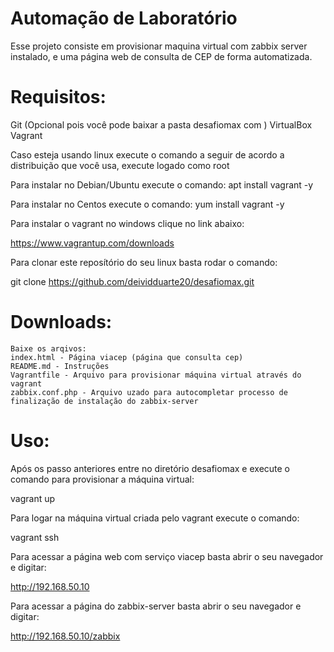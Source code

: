 
# Automação de Laboratório
Esse projeto consiste em provisionar maquina virtual com zabbix server instalado, e uma página web de consulta de CEP de forma automatizada.

# Requisitos:
   Git (Opcional pois você pode baixar a pasta desafiomax com )
   VirtualBox
   Vagrant

Caso esteja usando linux execute o comando a seguir de acordo a distribuição que você usa, execute logado como root

Para instalar no Debian/Ubuntu execute o comando:
apt install vagrant -y

Para instalar no Centos execute o comando:
yum install vagrant -y

Para instalar o vagrant no windows clique no link abaixo:

https://www.vagrantup.com/downloads

Para clonar este reposítório do seu linux basta rodar o comando:

git clone https://github.com/deividduarte20/desafiomax.git

# Downloads:
  
    Baixe os arqivos:
    index.html - Página viacep (página que consulta cep)
    README.md - Instruções
    Vagrantfile - Arquivo para provisionar máquina virtual através do vagrant
    zabbix.conf.php - Arquivo uzado para autocompletar processo de finalização de instalação do zabbix-server  
    
# Uso:

Após os passo anteriores entre no diretório desafiomax e execute o comando para provisionar a máquina virtual:

vagrant up

Para logar na máquina virtual criada pelo vagrant execute o comando:

vagrant ssh

Para acessar a página web com serviço viacep basta abrir o seu navegador e digitar:

http://192.168.50.10

Para acessar a página do zabbix-server basta abrir o seu navegador e digitar:

http://192.168.50.10/zabbix



